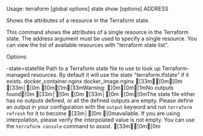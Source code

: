 Usage: terraform [global options] state show [options] ADDRESS

  Shows the attributes of a resource in the Terraform state.

  This command shows the attributes of a single resource in the Terraform
  state. The address argument must be used to specify a single resource.
  You can view the list of available resources with "terraform state list".

Options:

  -state=statefile    Path to a Terraform state file to use to look
                      up Terraform-managed resources. By default it will
                      use the state "terraform.tfstate" if it exists.
docker_container.nginx
docker_image.nginx
[33m╷[0m[0m
[33m│[0m [0m[1m[33mWarning: [0m[0m[1mNo outputs found[0m
[33m│[0m [0m
[33m│[0m [0m[0mThe state file either has no outputs defined, or all the defined outputs are empty. Please define an output in your configuration with the `output` keyword and run `terraform refresh` for it to become
[33m│[0m [0mavailable. If you are using interpolation, please verify the interpolated value is not empty. You can use the `terraform console` command to assist.
[33m╵[0m[0m
